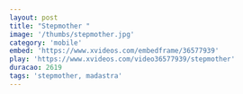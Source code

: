 ```yaml
---
layout: post
title: "Stepmother "
image: '/thumbs/stepmother.jpg'
category: 'mobile'
embed: 'https://www.xvideos.com/embedframe/36577939'
play: 'https://www.xvideos.com/video36577939/stepmother'
duracao: 2619
tags: 'stepmother, madastra'
---
```

